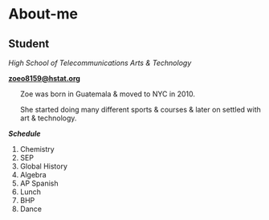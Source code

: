# About-me
## Student
_High School of Telecommunications Arts & Technology_

**zoeo8159@hstat.org**
<ul> Zoe was born in Guatemala & moved to NYC in 2010.</ul> 
<ul> She started doing many different sports & courses & later on settled with art & technology.</ul>

***Schedule***
1. Chemistry
2. SEP
3. Global History
4. Algebra
5. AP Spanish
6. Lunch
7. BHP
8. Dance
